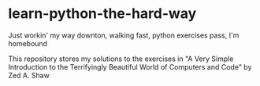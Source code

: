 # learn-python-the-hard-way

Just workin' my way downton, walking fast, python exercises pass, I'm homebound

This repository stores my solutions to the exercises in "A Very Simple Introduction to the Terrifyingly Beautiful World of Computers and Code" by Zed A. Shaw
